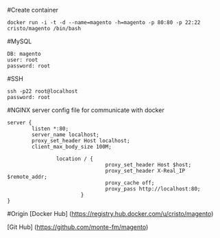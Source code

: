 #Create container
```
docker run -i -t -d --name=magento -h=magento -p 80:80 -p 22:22 cristo/magento /bin/bash
```


#MySQL
```
DB: magento
user: root 
password: root
```
#SSH
```
ssh -p22 root@localhost
password: root
```
#NGINX server config file for communicate with docker

```
server {
        listen *:80;
        server_name localhost;
        proxy_set_header Host localhost;
        client_max_body_size 100M;

                location / {
                                proxy_set_header Host $host;
                                proxy_set_header X-Real_IP $remote_addr;
                                proxy_cache off;
                                proxy_pass http://localhost:80;
                        }
}
```

#Origin
[Docker Hub] (https://registry.hub.docker.com/u/cristo/magento)

[Git Hub] (https://github.com/monte-fm/magento)

